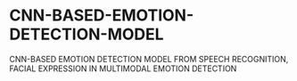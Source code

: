 # CNN-BASED-EMOTION-DETECTION-MODEL
CNN-BASED EMOTION DETECTION MODEL FROM SPEECH RECOGNITION, FACIAL EXPRESSION IN MULTIMODAL EMOTION DETECTION
